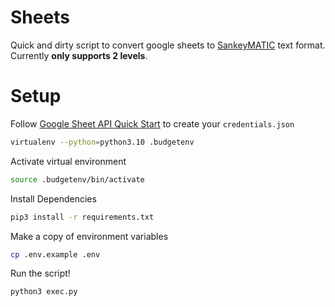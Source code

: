 # Sheets

Quick and dirty script to convert google sheets to [SankeyMATIC](https://sankeymatic.com/) text format. Currently **only supports 2 levels**.

# Setup

Follow [Google Sheet API Quick Start](https://developers.google.com/sheets/api/quickstart/python) to create your `credentials.json`

```bash
virtualenv --python=python3.10 .budgetenv
```

Activate virtual environment

```bash
source .budgetenv/bin/activate
```

Install Dependencies

```bash
pip3 install -r requirements.txt
```

Make a copy of environment variables

```bash
cp .env.example .env
```

Run the script!

```bash
python3 exec.py
```